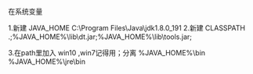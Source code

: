 
在系统变量

1.新建 JAVA_HOME
	C:\Program Files\Java\jdk1.8.0_191
2.新建 CLASSPATH
	.;%JAVA_HOME%\lib\dt.jar;%JAVA_HOME%\lib\tools.jar;

3.在path里加入  win10  ,win7记得用；分离
	%JAVA_HOME%\bin
	%JAVA_HOME%\jre\bin
